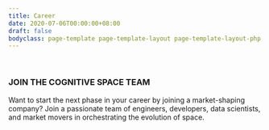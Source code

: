 ```yaml
---
title: Career
date: 2020-07-06T00:00:00+08:00
draft: false
bodyclass: page-template page-template-layout page-template-layout-php page page-id-333
---
```


<article id="post-333" class="post-333 page type-page status-publish hentry">


  <div class="entry-content">




<!-- hero section start -->
<section id="iframe_block_f08b3748054c89dacfcc49a4ae65f909" class="york-hero-banner space-hero career-hero"  >
        <img decoding="async" src="/wp-content/uploads/2023/09/carrer_hero_bg.jpg" class="hero-bg" alt="" />
    <span class="hero-top-shape"> <img decoding="async" src="/wp-content/uploads/2023/09/hero_top_shape.png" alt=""></span>
      <span class="hero-bottom-shape"><img decoding="async" src="/wp-content/uploads/2023/09/hero_bottom_shape.png" alt=""> </span>
    <div class="container">
    <div class="row">
      <div class="col-lg-12">
        <div class="align-center">
          <div class="hero-content">
                          <h1 class="wow">JOIN THE COGNITIVE SPACE TEAM</h1>
                        <p data-cursor="-opaque" class="wow">
              Want to start the next phase in your career by joining a market-shaping company? Join a passionate team of engineers, developers, data scientists, and market movers in orchestrating the evolution of space.            </p>
                      </div>
        </div>
      </div>
    </div>
  </div>
</section>
<!-- hero section end -->




<!-- carrer list start -->
<section id="iframe_block_4c05452ac7675d7d18e9835dda897226" class="york-hero-banner carrer-list" >
    <div class="parent-box">
        <div class="row">
            <div class="list-parent col-lg-8 col-md-8 wow">
                <div class="list-inner">
                    <div class="wrapRight">
                    <script src='https://www.workable.com/assets/embed.js' type='text/javascript'></script>
                    <script type='text/javascript' charset='utf-8'>
                    whr(document).ready(function(){
                    whr_embed(513997, {detail: 'titles', base: 'jobs', zoom: 'country', grouping: 'none'});
                    });
                    </script>
                    <div id="whr_embed_hook"></div>
                    </div>
                </div>
            </div>
        </div>
    </div>
</section>
<!-- carrer list end -->  </div><!-- .entry-content -->

  </article><!-- #post-333 -->
